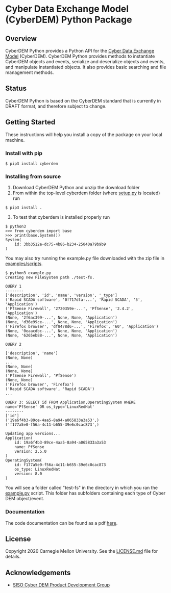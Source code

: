 # Cyber Data Exchange Model (CyberDEM) Python Package

## Overview
CyberDEM Python provides a Python API for the [Cyber Data Exchange Model](https://www.sisostds.org/StandardsActivities/DevelopmentGroups/CyberDEMPDG.aspx) (CyberDEM). CyberDEM Python provides methods to instantiate CyberDEM objects and events, serialize and deserialize objects and events, and manipulate instantiated objects. It also provides basic searching and file management methods. 

## Status

CyberDEM Python is based on the CyberDEM standard that is currently in DRAFT format, and therefore subject to change. 

## Getting Started

These instructions will help you install a copy of the package on your local machine.

### Install with pip

```
$ pip3 install cyberdem
```

### Installing from source

1. Download CyberDEM Python and unzip the download folder
2. From within the top-level cyberdem folder (where [setup.py](setup.py) is located) run

```
$ pip3 install .
```

3. To test that cyberdem is installed properly run

```
$ python3
>>> from cyberdem import base
>>> print(base.System())
System(
    id: 3bb3512e-dc75-4b86-b234-25040a79b9b9
)
```

You may also try running the example.py file downloaded with the zip file in [examples/scripts](examples/scripts).

```
$ python3 example.py
Creating new FileSystem path ./test-fs.

QUERY 1
--------
['description', 'id', 'name', 'version', '_type']
('Rapid SCADA software', '0f717dfa-...', 'Rapid SCADA', '5', 'Application')
('PfSense Firewall', '2720359e-...', 'PfSense', '2.4.2', 'Application')
(None, '2f6ac399-...', None, None, 'Application')
(None, 'd36e99ce-...', None, None, 'Application')
('Firefox browser', 'df8478d6-...', 'Firefox', '60', 'Application')
(None, '0eaacdbc-...', None, None, 'Application')
(None, '6265eb88-...', None, None, 'Application')

QUERY 2
--------
['description', 'name']
(None, None)
...
(None, None)
(None, None)
('PfSense Firewall', 'PfSense')
(None, None)
('Firefox browser', 'Firefox')
('Rapid SCADA software', 'Rapid SCADA')
...

QUERY 3: SELECT id FROM Application,OperatingSystem WHERE name='PfSense' OR os_type='LinuxRedHat'
--------
['id']
('19a6f4b3-89ce-4aa5-8a94-a065833a3a53',)
('f177a5e0-f56a-4c11-b655-39e6c0cac873',)

Updating app versions...
Application(
    id: 19a6f4b3-89ce-4aa5-8a94-a065833a3a53
    name: PfSense
    version: 2.5.0
)
OperatingSystem(
    id: f177a5e0-f56a-4c11-b655-39e6c0cac873
    os_type: LinuxRedHat
    version: 8.0
)
```

You will see a folder called "test-fs" in the directory in which you ran the [example.py](example.py) script. This folder has subfolders containing each type of Cyber DEM object/event.

### Documentation

The code documentation can be found as a pdf [here](assets/cyberdempython.pdf).

## License

Copyright 2020 Carnegie Mellon University. See the [LICENSE.md](LICENSE.md) file for details.

## Acknowledgements

- [SISO Cyber DEM Product Development Group](https://www.sisostds.org/StandardsActivities/DevelopmentGroups/CyberDEMPDG.aspx)